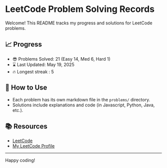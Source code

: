 # LeetCode Problem Solving Records

Welcome! This README tracks my progress and solutions for LeetCode problems.

## 📈 Progress

- 😎 Problems Solved: 21 (Easy 14, Med 6, Hard 1)
- ⌛️ Last Updated: May 19, 2025
- 🔥 Longest streak : 5

## 🚀 How to Use

- Each problem has its own markdown file in the `problems/` directory.
- Solutions include explanations and code (in Javascript, Python, Java, etc.).

## 📚 Resources

- [LeetCode](https://leetcode.com/)
- [My LeetCode Profile](https://leetcode.com/u/tonidevvn/)

---

Happy coding!